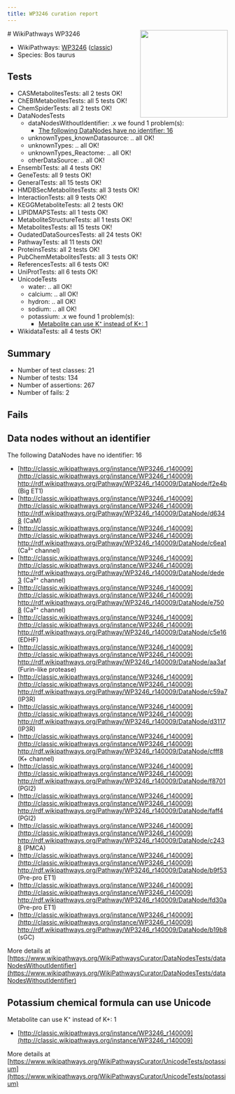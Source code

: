 ```yaml
---
title: WP3246 curation report
---
```


<img style="float: right; width: 200px" src="https://upload.wikimedia.org/wikipedia/commons/thumb/8/83/Wplogo_with_text_500.png/640px-Wplogo_with_text_500.png" />
# WikiPathways WP3246

* WikiPathways: [WP3246](https://wikipathways.org/pathways/WP3246) ([classic](https://classic.wikipathways.org/instance/WP3246))
* Species: Bos taurus
## Tests
* CASMetabolitesTests: all 2 tests OK!
* ChEBIMetabolitesTests: all 5 tests OK!
* ChemSpiderTests: all 2 tests OK!
* DataNodesTests
    * dataNodesWithoutIdentifier: .x we found 1 problem(s):
        * [The following DataNodes have no identifier: 16](#8792c496)
    * unknownTypes_knownDatasource: .. all OK!
    * unknownTypes: .. all OK!
    * unknownTypes_Reactome: .. all OK!
    * otherDataSource: .. all OK!
* EnsemblTests: all 4 tests OK!
* GeneTests: all 9 tests OK!
* GeneralTests: all 15 tests OK!
* HMDBSecMetabolitesTests: all 3 tests OK!
* InteractionTests: all 9 tests OK!
* KEGGMetaboliteTests: all 2 tests OK!
* LIPIDMAPSTests: all 1 tests OK!
* MetaboliteStructureTests: all 1 tests OK!
* MetabolitesTests: all 15 tests OK!
* OudatedDataSourcesTests: all 24 tests OK!
* PathwayTests: all 11 tests OK!
* ProteinsTests: all 2 tests OK!
* PubChemMetabolitesTests: all 3 tests OK!
* ReferencesTests: all 6 tests OK!
* UniProtTests: all 6 tests OK!
* UnicodeTests
    * water: .. all OK!
    * calcium: .. all OK!
    * hydron: .. all OK!
    * sodium: .. all OK!
    * potassium: .x we found 1 problem(s):
        * [Metabolite can use K⁺ instead of K+: 1](#6cc0da79)
* WikidataTests: all 4 tests OK!


## Summary

* Number of test classes: 21
* Number of tests: 134
* Number of assertions: 267
* Number of fails: 2

## Fails

<a name="8792c496" />

## Data nodes without an identifier

The following DataNodes have no identifier: 16

* [http://classic.wikipathways.org/instance/WP3246_r140009](http://classic.wikipathways.org/instance/WP3246_r140009) http://rdf.wikipathways.org/Pathway/WP3246_r140009/DataNode/f2e4b (Big ET1)
* [http://classic.wikipathways.org/instance/WP3246_r140009](http://classic.wikipathways.org/instance/WP3246_r140009) http://rdf.wikipathways.org/Pathway/WP3246_r140009/DataNode/d6348 (CaM)
* [http://classic.wikipathways.org/instance/WP3246_r140009](http://classic.wikipathways.org/instance/WP3246_r140009) http://rdf.wikipathways.org/Pathway/WP3246_r140009/DataNode/c6ea1 (Ca²⁺ channel)
* [http://classic.wikipathways.org/instance/WP3246_r140009](http://classic.wikipathways.org/instance/WP3246_r140009) http://rdf.wikipathways.org/Pathway/WP3246_r140009/DataNode/dede3 (Ca²⁺ channel)
* [http://classic.wikipathways.org/instance/WP3246_r140009](http://classic.wikipathways.org/instance/WP3246_r140009) http://rdf.wikipathways.org/Pathway/WP3246_r140009/DataNode/e7508 (Ca²⁺ channel)
* [http://classic.wikipathways.org/instance/WP3246_r140009](http://classic.wikipathways.org/instance/WP3246_r140009) http://rdf.wikipathways.org/Pathway/WP3246_r140009/DataNode/c5e16 (EDHF)
* [http://classic.wikipathways.org/instance/WP3246_r140009](http://classic.wikipathways.org/instance/WP3246_r140009) http://rdf.wikipathways.org/Pathway/WP3246_r140009/DataNode/aa3af (Furin-like protease)
* [http://classic.wikipathways.org/instance/WP3246_r140009](http://classic.wikipathways.org/instance/WP3246_r140009) http://rdf.wikipathways.org/Pathway/WP3246_r140009/DataNode/c59a7 (IP3R)
* [http://classic.wikipathways.org/instance/WP3246_r140009](http://classic.wikipathways.org/instance/WP3246_r140009) http://rdf.wikipathways.org/Pathway/WP3246_r140009/DataNode/d3117 (IP3R)
* [http://classic.wikipathways.org/instance/WP3246_r140009](http://classic.wikipathways.org/instance/WP3246_r140009) http://rdf.wikipathways.org/Pathway/WP3246_r140009/DataNode/cfff8 (K+ channel)
* [http://classic.wikipathways.org/instance/WP3246_r140009](http://classic.wikipathways.org/instance/WP3246_r140009) http://rdf.wikipathways.org/Pathway/WP3246_r140009/DataNode/f8701 (PGI2)
* [http://classic.wikipathways.org/instance/WP3246_r140009](http://classic.wikipathways.org/instance/WP3246_r140009) http://rdf.wikipathways.org/Pathway/WP3246_r140009/DataNode/faff4 (PGI2)
* [http://classic.wikipathways.org/instance/WP3246_r140009](http://classic.wikipathways.org/instance/WP3246_r140009) http://rdf.wikipathways.org/Pathway/WP3246_r140009/DataNode/c2438 (PMCA)
* [http://classic.wikipathways.org/instance/WP3246_r140009](http://classic.wikipathways.org/instance/WP3246_r140009) http://rdf.wikipathways.org/Pathway/WP3246_r140009/DataNode/b9f53 (Pre-pro ET1)
* [http://classic.wikipathways.org/instance/WP3246_r140009](http://classic.wikipathways.org/instance/WP3246_r140009) http://rdf.wikipathways.org/Pathway/WP3246_r140009/DataNode/fd30a (Pre-pro ET1)
* [http://classic.wikipathways.org/instance/WP3246_r140009](http://classic.wikipathways.org/instance/WP3246_r140009) http://rdf.wikipathways.org/Pathway/WP3246_r140009/DataNode/b19b8 (sGC)


More details at [https://www.wikipathways.org/WikiPathwaysCurator/DataNodesTests/dataNodesWithoutIdentifier](https://www.wikipathways.org/WikiPathwaysCurator/DataNodesTests/dataNodesWithoutIdentifier)

<a name="6cc0da79" />

## Potassium chemical formula can use Unicode

Metabolite can use K⁺ instead of K+: 1

* [http://classic.wikipathways.org/instance/WP3246_r140009](http://classic.wikipathways.org/instance/WP3246_r140009)


More details at [https://www.wikipathways.org/WikiPathwaysCurator/UnicodeTests/potassium](https://www.wikipathways.org/WikiPathwaysCurator/UnicodeTests/potassium)

